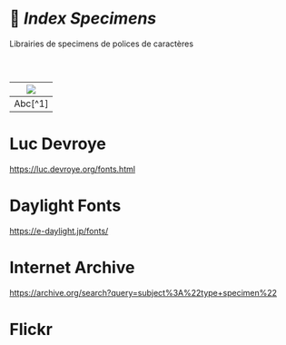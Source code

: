 # 🧪 *Index Specimens*
  Librairies de specimens de polices de caractères
### &nbsp;


|![](links/Checklists.jpg) |
|:---:|
| Abc[^1]           |

# Luc Devroye
https://luc.devroye.org/fonts.html
# Daylight Fonts
https://e-daylight.jp/fonts/
# Internet Archive
https://archive.org/search?query=subject%3A%22type+specimen%22
# Flickr
